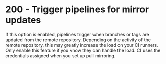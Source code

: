 # 200 - Trigger pipelines for mirror updates

If this option is enabled, pipelines trigger when branches or tags are updated from the remote repository. Depending on the activity of the remote repository, this may greatly increase the load on your CI runners. Only enable this feature if you know they can handle the load. CI uses the credentials assigned when you set up pull mirroring.
